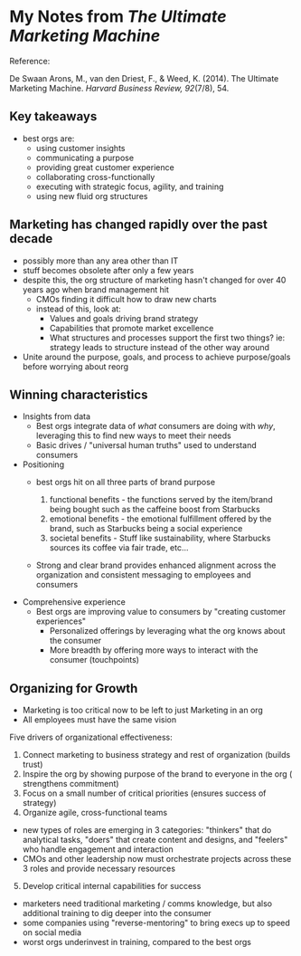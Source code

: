 # My Notes from *The Ultimate Marketing Machine* #
Reference:

De Swaan Arons, M., van den Driest, F., & Weed, K. (2014). The Ultimate Marketing Machine. *Harvard Business Review, 92*(7/8), 54.

## Key takeaways ##
- best orgs are:
  - using customer insights
  - communicating a purpose
  - providing great customer experience
  - collaborating cross-functionally
  - executing with strategic focus, agility, and training
  - using new fluid org structures

## Marketing has changed rapidly over the past decade ##
- possibly more than any area other than IT
- stuff becomes obsolete after only a few years
- despite this, the org structure of marketing hasn't changed for over 40 years
ago when brand management hit
  - CMOs finding it difficult how to draw new charts
  - instead of this, look at:
    - Values and goals driving brand strategy
    - Capabilities that promote market excellence
    - What structures and processes support the first two things? ie: strategy
    leads to structure instead of the other way around
- Unite around the purpose, goals, and process to achieve purpose/goals
before worrying about reorg

## Winning characteristics ##
- Insights from data
  - Best orgs integrate data of *what* consumers are doing with *why*,
  leveraging this to find new ways to meet their needs
  - Basic drives / "universal human truths" used to understand consumers
- Positioning
  - best orgs hit on all three parts of brand purpose

    1. functional benefits - the functions served by the item/brand being bought
    such as the caffeine boost from Starbucks
    2. emotional benefits - the emotional fulfillment offered by the brand, such
    as Starbucks being a social experience
    3. societal benefits - Stuff like sustainability, where Starbucks sources
    its coffee via fair trade, etc...
  - Strong and clear brand provides enhanced alignment across the organization
  and consistent messaging to employees and consumers
- Comprehensive experience
  - Best orgs are improving value to consumers by "creating customer
  experiences"
    - Personalized offerings by leveraging what the org knows about the consumer
    - More breadth by offering more ways to interact with the consumer
    (touchpoints)

## Organizing for Growth ##
- Marketing is too critical now to be left to just Marketing in an org
- All employees must have the same vision

Five drivers of organizational effectiveness:

1. Connect marketing to business strategy and rest of organization (builds
  trust)
2. Inspire the org by showing purpose of the brand to everyone in the org (
  strengthens commitment)
3. Focus on a small number of critical priorities (ensures success of strategy)
4. Organize agile, cross-functional teams
  - new types of roles are emerging in 3 categories: "thinkers" that do
  analytical tasks, "doers" that create content and designs, and "feelers" who
  handle engagement and interaction
  - CMOs and other leadership now must orchestrate projects across these 3 roles
  and provide necessary resources
5. Develop critical internal capabilities for success
  - marketers need traditional marketing / comms knowledge, but also additional
  training to dig deeper into the consumer
  - some companies using "reverse-mentoring" to bring execs up to speed on
  social media
  - worst orgs underinvest in training, compared to the best orgs
